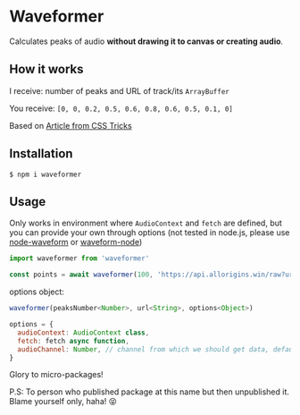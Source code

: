 # Waveformer

Calculates peaks of audio **without drawing it to canvas or creating audio**.

## How it works

I receive: number of peaks and URL of track/its `ArrayBuffer`

You receive: `[0, 0, 0.2, 0.5, 0.6, 0.8, 0.6, 0.5, 0.1, 0]`

Based on [Article from CSS Tricks](https://css-tricks.com/making-an-audio-waveform-visualizer-with-vanilla-javascript/)

## Installation

```
$ npm i waveformer
```

## Usage

Only works in environment where `AudioContext` and `fetch` are defined, but you can provide your own through options (not tested in node.js, please use [node-waveform](https://www.npmjs.com/package/node-waveform) or [waveform-node](https://www.npmjs.com/package/waveform-node))

```javascript
import waveformer from 'waveformer'

const points = await waveformer(100, 'https://api.allorigins.win/raw?url=https://www.myinstants.com/media/sounds/epic.mp3')
```

options object:

```javascript
waveformer(peaksNumber<Number>, url<String>, options<Object>)

options = {
  audioContext: AudioContext class,
  fetch: fetch async function,
  audioChannel: Number, // channel from which we should get data, default: 0
}
```

Glory to micro-packages!

P.S: To person who published package at this name but then unpublished it. Blame yourself only, haha! 😝